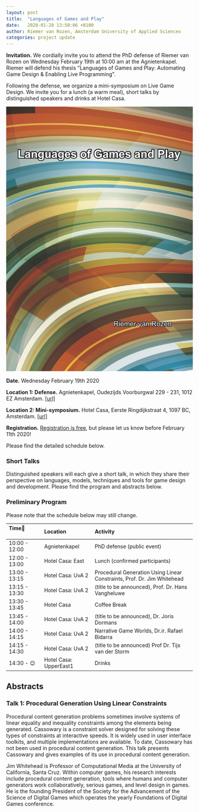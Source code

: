 ```yaml
---
layout: post
title:  "Languages of Games and Play"
date:   2020-01-28 13:50:06 +0100
author: Riemer van Rozen, Amsterdam University of Applied Sciences
categories: project update
---
```

**Invitation.** 
We cordially invite you to attend the PhD defense of Riemer van Rozen on Wednesday February 19th at 10:00 am at the Agnietenkapel. Riemer will defend his thesis "Languages of Games and Play: Automating Game Design & Enabling Live Programming".

Following the defense, we organize a mini-symposium on Live Game Design. We invite you for a lunch (a warm meal), short talks by distinguished speakers and drinks at Hotel Casa. 

![image alt >](/assets/Thesis_front_vRozen.jpg)

**Date.** Wednesday February 19th 2020

**Location 1: Defense.** Agnietenkapel, Oudezijds Voorburgwal 229 - 231, 1012 EZ Amsterdam. [[url]](https://www.uva.nl/locaties/binnenstad/agnietenkapel.html)

**Location 2: Mini-symposium.** Hotel Casa, Eerste Ringdijkstraat 4, 1097 BC, Amsterdam. [[url]](https://hotelcasa.nl/location/)

**Registration.** [Registration is free](https://forms.gle/HvKScRCPc3piCoMZ6), but please let us know before February 11th 2020!

Please find the detailed schedule below.

### Short Talks 
Distinguished speakers will each give a short talk, in which they share their perspective on languages, models, techniques and tools for game design and development.
Please find the program and abstracts below.

### Preliminary Program
Please note that the schedule below may still change.


| Time                        | Location         | Activity                             |
|:----------------------------|:-----------------|:-------------------------------------|
| 10:00 - 12:00 | Agnietenkapel          | PhD defense (public event)           |
| 12:00 - 13:00 | Hotel Casa: East       | Lunch (confirmed participants)       |
| 13:00 - 13:15 | Hotel Casa: UvA 2      | Procedural Generation Using Linear Constraints, Prof. Dr. Jim Whitehead     |
| 13:15 - 13:30 | Hotel Casa: UvA 2      | (title to be announced), Prof. Dr. Hans Vangheluwe   |
| 13:30 - 13:45 | Hotel Casa             | Coffee Break                         |
| 13:45 - 14:00 | Hotel Casa: UvA 2      | (title to be announced), Dr. Joris Dormans           |
| 14:00 - 14:15 | Hotel Casa: UvA 2      | Narrative Game Worlds, Dr.ir. Rafael Bidarra       |
| 14:15 - 14:30 | Hotel Casa: UvA 2      | (title to be announced) Prof Dr. Tijs van der Storm |
| 14:30 - :wink:| Hotel Casa: UpperEast1 | Drinks                               |


## Abstracts

### Talk 1: Procedural Generation Using Linear Constraints
Procedural content generation problems sometimes involve systems of linear equality and inequality constraints among the elements being generated. Cassowary is a constraint solver designed for solving these types of constraints at interactive speeds. It is widely used in user interface toolkits, and multiple implementations are available. To date, Cassowary has not been used in procedural content generation. This talk presents Cassowary and gives examples of its use in procedural content generation.

Jim Whitehead is Professor of Computational Media at the University of California, Santa Cruz. Within computer games, his research interests include procedural content generation, tools where humans and computer generators work collaboratively, serious games, and level design in games. He is the founding President of the Society for the Advancement of the Science of Digital Games which operates the yearly Foundations of Digital Games conference. 

